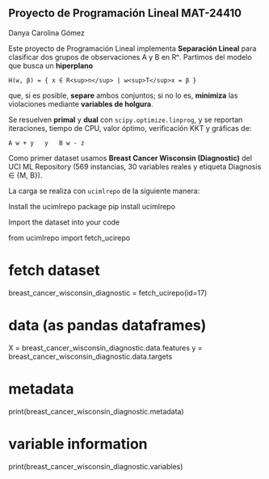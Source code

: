 ## Proyecto de Programación Lineal MAT-24410

Danya Carolina Gómez 

Este proyecto de Programación Lineal implementa **Separación Lineal** para clasificar dos grupos de observaciones A y B en Rⁿ. Partimos del modelo que busca un **hiperplano**  

    H(w, β) = { x ∈ R<sup>n</sup> | w<sup>T</sup>x = β }

que, si es posible, **separe** ambos conjuntos; si no lo es, **minimiza** las violaciones mediante **variables de holgura**.  

Se resuelven **primal** y **dual** con `scipy.optimize.linprog`, y se reportan iteraciones, tiempo de CPU, valor óptimo, verificación KKT y gráficas de:

    A w + y   y   B w - z

Como primer dataset usamos **Breast Cancer Wisconsin (Diagnostic)** del UCI ML Repository (569 instancias, 30 variables reales y etiqueta Diagnosis ∈ {M, B}).  

La carga se realiza con `ucimlrepo` de la siguiente manera:

Install the ucimlrepo package 
pip install ucimlrepo

Import the dataset into your code 

from ucimlrepo import fetch_ucirepo 
  
# fetch dataset 
breast_cancer_wisconsin_diagnostic = fetch_ucirepo(id=17) 
  
# data (as pandas dataframes) 
X = breast_cancer_wisconsin_diagnostic.data.features 
y = breast_cancer_wisconsin_diagnostic.data.targets 
  
# metadata 
print(breast_cancer_wisconsin_diagnostic.metadata) 
  
# variable information 
print(breast_cancer_wisconsin_diagnostic.variables) 
